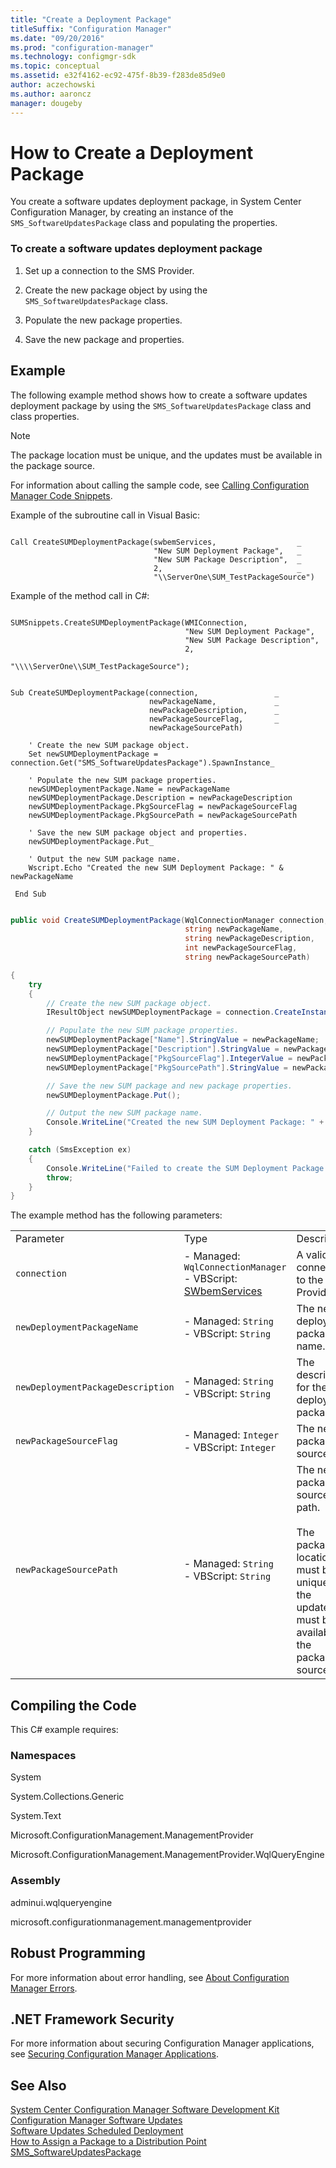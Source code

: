 ```yaml
---
title: "Create a Deployment Package"
titleSuffix: "Configuration Manager"
ms.date: "09/20/2016"
ms.prod: "configuration-manager"
ms.technology: configmgr-sdk
ms.topic: conceptual
ms.assetid: e32f4162-ec92-475f-8b39-f283de85d9e0
author: aczechowski
ms.author: aaroncz
manager: dougeby
---
```

# How to Create a Deployment Package
You create a software updates deployment package, in System Center Configuration Manager, by creating an instance of the `SMS_SoftwareUpdatesPackage` class and populating the properties.  

### To create a software updates deployment package  

1.  Set up a connection to the SMS Provider.  

2.  Create the new package object by using the `SMS_SoftwareUpdatesPackage` class.  

3.  Populate the new package properties.  

4.  Save the new package and properties.  

## Example  
 The following example method shows how to create a software updates deployment package by using the `SMS_SoftwareUpdatesPackage` class and class properties.  

> [!NOTE]
>  The package location must be unique, and the updates must be available in the package source.  

 For information about calling the sample code, see [Calling Configuration Manager Code Snippets](../../develop/core/understand/calling-code-snippets.md).  

 Example of the subroutine call in Visual Basic:  

```  

Call CreateSUMDeploymentPackage(swbemServices,                  _  
                                "New SUM Deployment Package",   _  
                                "New SUM Package Description",  _  
                                2,                              _  
                                "\\ServerOne\SUM_TestPackageSource")  

```  

 Example of the method call in C#:  

```  

SUMSnippets.CreateSUMDeploymentPackage(WMIConnection,  
                                       "New SUM Deployment Package",  
                                       "New SUM Package Description",  
                                       2,  
                                       "\\\\ServerOne\\SUM_TestPackageSource");  
```  

```vbs  

Sub CreateSUMDeploymentPackage(connection,                 _  
                               newPackageName,             _  
                               newPackageDescription,      _  
                               newPackageSourceFlag,       _  
                               newPackageSourcePath)  

    ' Create the new SUM package object.  
    Set newSUMDeploymentPackage = connection.Get("SMS_SoftwareUpdatesPackage").SpawnInstance_  

    ' Populate the new SUM package properties.  
    newSUMDeploymentPackage.Name = newPackageName  
    newSUMDeploymentPackage.Description = newPackageDescription  
    newSUMDeploymentPackage.PkgSourceFlag = newPackageSourceFlag  
    newSUMDeploymentPackage.PkgSourcePath = newPackageSourcePath             

    ' Save the new SUM package object and properties.  
    newSUMDeploymentPackage.Put_  

    ' Output the new SUM package name.  
    Wscript.Echo "Created the new SUM Deployment Package: " & newPackageName  

 End Sub  

```  

```c#  

public void CreateSUMDeploymentPackage(WqlConnectionManager connection,  
                                       string newPackageName,  
                                       string newPackageDescription,  
                                       int newPackageSourceFlag,  
                                       string newPackageSourcePath)  

{  
    try  
    {  
        // Create the new SUM package object.  
        IResultObject newSUMDeploymentPackage = connection.CreateInstance("SMS_SoftwareUpdatesPackage");  

        // Populate the new SUM package properties.  
        newSUMDeploymentPackage["Name"].StringValue = newPackageName;  
        newSUMDeploymentPackage["Description"].StringValue = newPackageDescription;  
        newSUMDeploymentPackage["PkgSourceFlag"].IntegerValue = newPackageSourceFlag;  
        newSUMDeploymentPackage["PkgSourcePath"].StringValue = newPackageSourcePath;  

        // Save the new SUM package and new package properties.  
        newSUMDeploymentPackage.Put();  

        // Output the new SUM package name.  
        Console.WriteLine("Created the new SUM Deployment Package: " + newPackageName);  
    }  

    catch (SmsException ex)  
    {  
        Console.WriteLine("Failed to create the SUM Deployment Package. Error: " + ex.Message);  
        throw;  
    }  
}  

```  

 The example method has the following parameters:  

||||  
|-|-|-|  
|Parameter|Type|Description|  
|`connection`|-   Managed: `WqlConnectionManager`<br />-   VBScript: [SWbemServices](https://msdn.microsoft.com/library/aa393854.aspx)|A valid connection to the SMS Provider.|  
|`newDeploymentPackageName`|-   Managed: `String`<br />-   VBScript: `String`|The new deployment package name.|  
|`newDeploymentPackageDescription`|-   Managed: `String`<br />-   VBScript: `String`|The description for the new deployment package.|  
|`newPackageSourceFlag`|-   Managed: `Integer`<br />-   VBScript: `Integer`|The new package source flag.|  
|`newPackageSourcePath`|-   Managed: `String`<br />-   VBScript: `String`|The new package source path.<br /><br /> The package location must be unique and the updates must be available in the package source.|  

## Compiling the Code  
 This C# example requires:  

### Namespaces  
 System  

 System.Collections.Generic  

 System.Text  

 Microsoft.ConfigurationManagement.ManagementProvider  

 Microsoft.ConfigurationManagement.ManagementProvider.WqlQueryEngine  

### Assembly  
 adminui.wqlqueryengine  

 microsoft.configurationmanagement.managementprovider  

## Robust Programming  
 For more information about error handling, see [About Configuration Manager Errors](../../develop/core/understand/about-configuration-manager-errors.md).  

## .NET Framework Security  
 For more information about securing Configuration Manager applications, see [Securing Configuration Manager Applications](../../develop/core/understand/securing-configuration-manager-applications.md).  

## See Also  
 [System Center Configuration Manager Software Development Kit](../../develop/core/misc/system-center-configuration-manager-sdk.md)   
 [Configuration Manager Software Updates](../../develop/sum/software-updates.md)   
 [Software Updates Scheduled Deployment](../../develop/sum/software-updates-deployments.md)   
 [How to Assign a Package to a Distribution Point](../../develop/core/servers/configure/how-to-assign-a-package-to-a-distribution-point.md)   
 [SMS_SoftwareUpdatesPackage](../../develop/reference/sum/sms_softwareupdatespackage-server-wmi-class.md)
